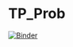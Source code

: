 # TP_Prob
[![Binder](https://mybinder.org/badge_logo.svg)](https://mybinder.org/v2/gh/Raed-hamrouni/TP_Prob/main)

